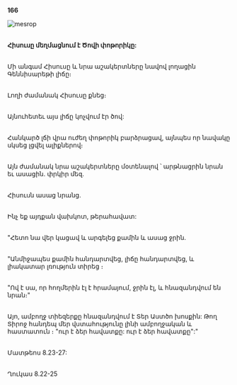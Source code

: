 **166**

![mesrop](https://volamar.ru/audio_video/foto/01/detbible/B348.BMP)

\
**Հիսուսը մեղմացնում է Ծովի փոթորիկը:**

\
Մի անգամ Հիսուսը և նրա աշակերտները նավով լողացին Գեննիսարեթի լիճը։

\
Լողի ժամանակ Հիսուսը քնեց։

\
Այնուհետեւ այս լիճը կոչվում էր ծով:

\
Հանկարծ լճի վրա ուժեղ փոթորիկ բարձրացավ, այնպես որ նավակը սկսեց լցվել ալիքներով։

\
Այն ժամանակ նրա աշակերտները մօտենալով ՝ արթնացրին նրան եւ ասացին. փրկիր մեզ.

\
Հիսուսն ասաց նրանց.

\
Ինչ եք այդքան վախկոտ, թերահավատ:

\
"Հետո նա վեր կացավ և արգելեց քամին և ասաց ջրին.

\
"Անմիջապես քամին հանդարտվեց, լիճը հանդարտվեց, և լիակատար լռություն տիրեց ։

\
"Ով է սա, որ հողմերին էլ է հրամայում, ջրին էլ, և հնազանդվում են նրան։"

\
Այո, ամբողջ տիեզերքը հնազանդվում է Տեր Աստծո խոսքին: Թող Տիրոջ հանդեպ մեր վստահությունը լինի ամբողջական և հաստատուն ։ "ուր է ձեր հավատքը: ուր է ձեր հավատքը":"

\
Մատթեոս 8.23-27:

\
Ղուկաս 8.22-25
